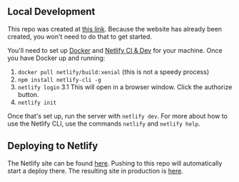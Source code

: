 ## Local Development

This repo was created at [this link](https://app.netlify.com/start/deploy?repository=https://github.com/netlify-templates/one-click-hugo-cms&stack=cms). Because the website has already been created, you won't need to do that to get started.

You'll need to set up [Docker](https://www.docker.com/) and [Netlify CI & Dev](https://docs.netlify.com/cli/get-started/#installation) for your machine.
Once you have Docker up and running:
1. `docker pull netlify/build:xenial` (this is not a speedy process)
2. `npm install netlify-cli -g`
3. `netlify login`
	3.1 This will open in a browser window. Click the authorize button.
4. `netlify init`

Once that's set up, run the server with `netlify dev`.
For more about how to use the Netlify CLI, use the commands `netlify` and `netlify help`.

## Deploying to Netlify

The Netlify site can be found [here](https://app.netlify.com/sites/vigilant-boyd-cd20dd/overview).
Pushing to this repo will automatically start a deploy there.
The resulting site in production is [here](https://vigilant-boyd-cd20dd.netlify.app).